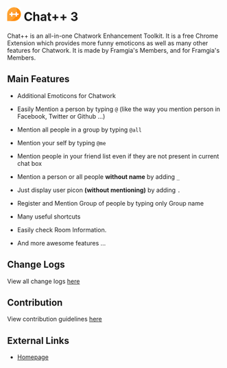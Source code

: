 ![chatpp](./src/icon32.png) Chat++ 3
=================

Chat++ is an all-in-one Chatwork Enhancement Toolkit.
It is a free Chrome Extension which provides more funny emoticons as well as many other features for Chatwork. 
It is made by Framgia's Members, and for Framgia's Members.


Main Features
--------------

* Additional Emoticons for Chatwork

* Easily Mention a person by typing `@` (like the way you mention person in Facebook, Twitter or Github ...)

* Mention all people in a group by typing `@all`

* Mention your self by typing `@me`

* Mention people in your friend list even if they are not present in current chat box

* Mention a person or all people __without name__ by adding `_`

* Just display user picon __(without mentioning)__ by adding `.`

* Register and Mention Group of people by typing only Group name

* Many useful shortcuts

* Easily check Room Information.

* And more awesome features ...


Change Logs
--------------
View all change logs [here](./changelogs.md)

Contribution
--------------
View contribution guidelines [here](./CONTRIBUTING.md)

External Links
--------------

* [Homepage](http://chatpp.thangtd.com)

